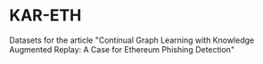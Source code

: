 # KAR-ETH
Datasets for the article "Continual Graph Learning with Knowledge Augmented Replay: A Case for Ethereum Phishing Detection"
